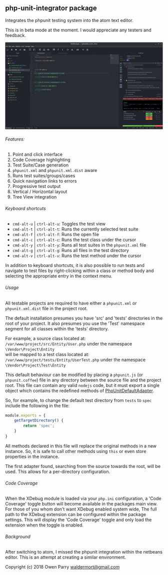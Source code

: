 ## php-unit-integrator package

Integrates the phpunit testing system into the atom text editor.

This is in beta mode at the moment. I would appreciate any testers and feedback.

![screenshot](screenshots/screenshot.png)

###### Features:
1. Point and click interface
1. Code Coverage highlighting
1. Test Suite/Case generation
1. `phpunit.xml` and `phpunit.xml.dist` aware
1. Runs test suites/groups/cases
1. Quick navigation links to errors
1. Progressive test output
1. Vertical / Horizontal layout
1. Tree View integration

###### Keyboard shortcuts

* `cmd-alt-u` | `ctrl-alt-u`: Toggles the test view
* `cmd-alt-t` | `ctrl-alt-t`: Runs the currently selected test suite
* `cmd-alt-f` | `ctrl-alt-f`: Runs the open file
* `cmd-alt-c` | `ctrl-alt-c`: Runs the test class under the cursor
* `cmd-alt-y` | `ctrl-alt-y`: Runs all test suites in the `phpunit.xml` file
* `cmd-alt-g` | `ctrl-alt-g`: Runs all files in the test directory
* `cmd-alt-v` | `ctrl-alt-v`: Runs the test method under the cursor

In addition to keyboard shortcuts, it is also possible to run tests and navigate
to test files by right-clicking within a class or method body and selecting
the appropriate entry in the context menu.

###### Usage
All testable projects are required to have either a `phpunit.xml` or `phpunit.xml.dist`
file in the project root.

The default installation presumes you have 'src' and 'tests' directories in the
root of your project. It also presumes you use the 'Test' namespace segment for
all classes within the 'tests' directory.

For example, a source class located at:  
`/var/www/project/src/Entity/User.php` under the namespace `\Vendor\Project\Entity`  
will be mapped to a test class located at:  
`/var/www/project/tests/Entity/UserTest.php` under the namespace `\Vendor\Project\Test\Entity`

This default behaviour can be modified by placing a `phpunit.js` (or `phpunit.coffee`)
file in any directory between the source file and the project root. This file can
contain any valid `nodejs` code, but it must export a single object which contains
the redefined methods of [PhpUnitDefaultAdapter](lib/proxy/php-unit-default-adapter.js).

So, for example, to change the default test directory from `tests` to `spec` include
the following in the file:
```js
module.exports = {
	getTargetDirectory() {
		return 'spec';
	}
}
```
All methods declared in this file will replace the original methods in a new instance.
So, it is safe to call other methods using `this` or even store properties in the
instance.

The first adapter found, searching from the source towards the root, will be used.
This allows for a per-directory configuration.

###### Code Coverage
When the XDebug module is loaded via your `php.ini` configuration, a 'Code Coverage'
toggle button will become available in the packages main view. For those of you whom
don't want XDebug enabled system wide, The full path to the XDebug extension can
be configured within the package settings. This will display the 'Code Coverage'
toggle and only load the extension when the toggle is enabled.

###### Background
After switching to atom, I missed the phpunit integration within the netbeans
editor. This is an attempt at creating a similar environment.

Copyright (c) 2018 Owen Parry <waldermort@gmail.com>
